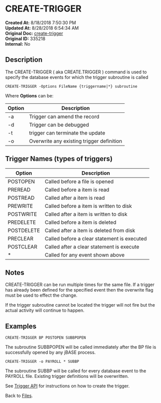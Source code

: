 # CREATE-TRIGGER

**Created At:** 8/18/2018 7:50:30 PM  
**Updated At:** 8/28/2018 6:54:34 AM  
**Original Doc:** [create-trigger](https://docs.jbase.com/42462-distributed-files/create-trigger)  
**Original ID:** 335218  
**Internal:** No  

## Description

The CREATE-TRIGGER ( aka CREATE.TRIGGER ) command is used to specify the database events for which the trigger subroutine is called

```
CREATE-TRIGGER -Options FileName {triggername|*} subroutine
```

Where **Options** can be:

| Option | Description |
| --- | --- |
| -a | Trigger can amend the record |
| -d | Trigger can be debugged |
| -t | trigger can terminate the update |
| -o | Overwrite any existing trigger definition |

## Trigger Names (types of triggers)

| Option | Description |
| --- | --- |
| POSTOPEN | Called before a file is opened |
| PREREAD | Called before a item is read |
| POSTREAD | Called after a item is read |
| PREWRITE | Called before a item is written to disk |
| POSTWRITE | Called after a item is written to disk |
| PREDELETE | Called before a item is deleted |
| POSTDELETE | Called after a item is deleted from disk |
| PRECLEAR | Called before a clear statement is executed |
| POSTCLEAR | Called after a clear statement is execute |
| \* | Called for any event shown above |

## Notes

CREATE-TRIGGER can be run multiple times for the same file. If a trigger has already been defined for the specified event then the overwrite flag must be used to effect the change.

If the trigger subroutine cannot be located the trigger will not fire but the actual activity will continue to happen.

## Examples

```
CREATE-TRIGGER BP POSTOPEN SUBBPOPEN
```

The subroutine SUBBPOPEN will be called immediately after the BP file is successfully opened by any jBASE process.

```
CREATE-TRIGGER -o PAYROLL * SUBBP
```

The subroutine SUBBP will be called for every database event to the PAYROLL file. Existing trigger definitions will be overwritten.

See [Trigger API](./../trigger-api) for instructions on how to create the trigger.

Back to [Files](./../README.md).

